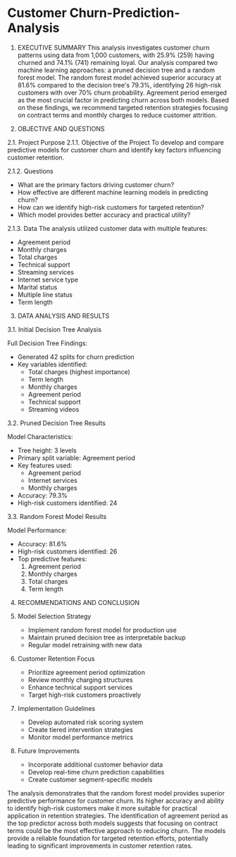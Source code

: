 # Customer Churn-Prediction-Analysis


1. EXECUTIVE SUMMARY
This analysis investigates customer churn patterns using data from 1,000 customers, with 25.9% (259) having churned and 74.1% (741) remaining loyal. Our analysis compared two machine learning approaches: a pruned decision tree and a random forest model. The random forest model achieved superior accuracy at 81.6% compared to the decision tree's 79.3%, identifying 26 high-risk customers with over 70% churn probability. Agreement period emerged as the most crucial factor in predicting churn across both models. Based on these findings, we recommend targeted retention strategies focusing on contract terms and monthly charges to reduce customer attrition.

2. OBJECTIVE AND QUESTIONS

2.1. Project Purpose
2.1.1. Objective of the Project
To develop and compare predictive models for customer churn and identify key factors influencing customer retention.

2.1.2. Questions
- What are the primary factors driving customer churn?
- How effective are different machine learning models in predicting churn?
- How can we identify high-risk customers for targeted retention?
- Which model provides better accuracy and practical utility?

2.1.3. Data
The analysis utilized customer data with multiple features:
- Agreement period
- Monthly charges
- Total charges
- Technical support
- Streaming services
- Internet service type
- Marital status
- Multiple line status
- Term length

3. DATA ANALYSIS AND RESULTS

3.1. Initial Decision Tree Analysis

Full Decision Tree Findings:
- Generated 42 splits for churn prediction
- Key variables identified:
  - Total charges (highest importance)
  - Term length
  - Monthly charges
  - Agreement period
  - Technical support
  - Streaming videos

3.2. Pruned Decision Tree Results

Model Characteristics:
- Tree height: 3 levels
- Primary split variable: Agreement period
- Key features used:
  - Agreement period
  - Internet services
  - Monthly charges
- Accuracy: 79.3%
- High-risk customers identified: 24

3.3. Random Forest Model Results

Model Performance:
- Accuracy: 81.6%
- High-risk customers identified: 26
- Top predictive features:
  1. Agreement period
  2. Monthly charges
  3. Total charges
  4. Term length

4. RECOMMENDATIONS AND CONCLUSION

1. Model Selection Strategy
   - Implement random forest model for production use
   - Maintain pruned decision tree as interpretable backup
   - Regular model retraining with new data

2. Customer Retention Focus
   - Prioritize agreement period optimization
   - Review monthly charging structures
   - Enhance technical support services
   - Target high-risk customers proactively

3. Implementation Guidelines
   - Develop automated risk scoring system
   - Create tiered intervention strategies
   - Monitor model performance metrics

4. Future Improvements
   - Incorporate additional customer behavior data
   - Develop real-time churn prediction capabilities
   - Create customer segment-specific models

The analysis demonstrates that the random forest model provides superior predictive performance for customer churn. Its higher accuracy and ability to identify high-risk customers make it more suitable for practical application in retention strategies. The identification of agreement period as the top predictor across both models suggests that focusing on contract terms could be the most effective approach to reducing churn. The models provide a reliable foundation for targeted retention efforts, potentially leading to significant improvements in customer retention rates.
